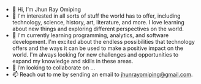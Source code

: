 - 👋 Hi, I’m Jhun Ray Omiping
- 👀 I'm interested in all sorts of stuff the world has to offer, including technology, science, history, art, literature, and more. I love learning about new things and exploring different perspectives on the world.
- 🌱 I'm currently learning programming, analytics, and software development. I'm excited about the endless possibilities that technology offers and the ways it can be used to make a positive impact on the world. I'm always looking for new challenges and opportunities to expand my knowledge and skills in these areas.
- 💞️ I’m looking to collaborate on ...
- 📫 Reach out to me by sending an email to jhunrayomiping@gmail.com.

<!---
-------------
--->
